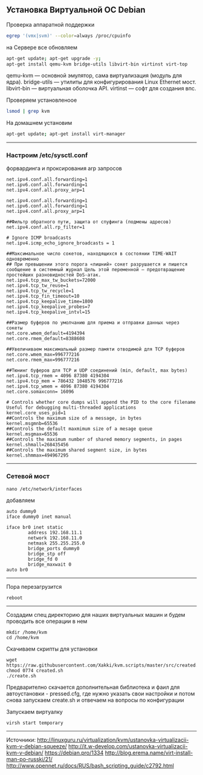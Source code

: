## Установка Виртуальной ОС Debian

Проверка аппаратной поддержки

```bash
egrep '(vmx|svm)' --color=always /proc/cpuinfo
```

на Сервере все обновляем

```bash
apt-get update; apt-get upgrade -y;
apt-get install qemu-kvm bridge-utils libvirt-bin virtinst virt-top
```

qemu-kvm — основной эмулятор, сама виртуализация (модуль для ядра).
bridge-utils — утилиты для конфигурирования Linux Ethernet мост.
libvirt-bin — виртуальная оболочка API.
virtinst — софт для создания впс.

Проверяем установленоое

```bash
lsmod | grep kvm
```

На домашнем установим

```bash
apt-get update; apt-get install virt-manager
```

-------------------

### Настроим /etc/sysctl.conf

форвардинга и проксирования arp запросов

```
net.ipv4.conf.all.forwarding=1
net.ipv6.conf.all.forwarding=1
net.ipv4.conf.all.proxy_arp=1

net.ipv4.conf.all.forwarding=1
net.ipv6.conf.all.forwarding=1
net.ipv4.conf.all.proxy_arp=1

##Фильтр обратного пути, защита от спуфинга (подмены адресов)
net.ipv4.conf.all.rp_filter=1

# Ignore ICMP broadcasts
net.ipv4.icmp_echo_ignore_broadcasts = 1

##Максимальное число сокетов, находящихся в состоянии TIME-WAIT одновременнo
## При превышении этого порога «лишний» сокет разрушается и пишется сообщение в системный журнал Цель этой переменной – предотвращение простейших разновидностей DoS-атак.
net.ipv4.tcp_max_tw_buckets=72000
net.ipv4.tcp_tw_reuse=1
net.ipv4.tcp_tw_recycle=1
net.ipv4.tcp_fin_timeout=10
net.ipv4.tcp_keepalive_time=1800
net.ipv4.tcp_keepalive_probes=7
net.ipv4.tcp_keepalive_intvl=15

##Размер буферов по умолчанию для приема и отправки данных через сокеты
net.core.wmem_default=4194394
net.core.rmem_default=8388608

##Увеличиваем максимальный размер памяти отводимой для TCP буферов
net.core.wmem_max=996777216
net.core.rmem_max=996777216

##Тюнинг буферов для TCP и UDP соединений (min, default, max bytes)
net.ipv4.tcp_rmem = 4096 87380 4194304
net.ipv4.tcp_mem = 786432 1048576 996777216
net.ipv4.tcp_wmem = 4096 87380 4194304
net.core.somaxconn= 16096

# Controls whether core dumps will append the PID to the core filename Useful for debugging multi-threaded applications
kernel.core_uses_pid=1
##Controls the maximum size of a message, in bytes
kernel.msgmnb=65536
##Controls the default maxmimum size of a mesage queue
kernel.msgmax=65536
##Controls the maximum number of shared memory segments, in pages
kernel.shmall=268435456
##Controls the maximum shared segment size, in bytes
kernel.shmmax=494967295
```

------------------

### Сетевой мост

```
nano /etc/network/interfaces
```

добавляем 

```
auto dummy0
iface dummy0 inet manual

iface br0 inet static
        address 192.168.11.1
        network 192.168.11.0
        netmask 255.255.255.0
        bridge_ports dummy0
        bridge_stp off
        bridge_fd 0
        bridge_maxwait 0
auto br0
```

---------------------

Пора перезагрузится

```
reboot
```

----------------------

Создадим спец директорию для наших виртуальных машин и будем проводить все операции в нем

```
mkdir /home/kvm
cd /home/kvm
```

Скачиваем скрипты для установки

```
wget https://raw.githubusercontent.com/Xakki/kvm.scripts/master/src/created.sh
chmod 0774 created.sh
./create.sh
```

Предварително скачается дополнительная библиотека и фаил для автоустановки -  pressed.cfg, где нужно указать свои настройки и потом снова запускаем create.sh и отвечаем на вопросы по конфигурации

Запускаем виртуалку

```
virsh start temporary
```


---------------------

Источники:
http://linuxguru.ru/virtualization/kvm/ustanovka-virtualizacii-kvm-v-debian-squeeze/
http://it.w-develop.com/ustanovka-virtualizacii-kvm-v-debian/
https://debian.pro/1334
http://blog.erema.name/virt-install-man-po-russki/21/
http://www.opennet.ru/docs/RUS/bash_scripting_guide/c2792.html
